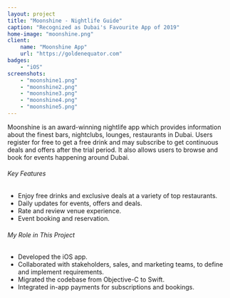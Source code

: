 ```yaml
---
layout: project
title: "Moonshine - Nightlife Guide"
caption: "Recognized as Dubai's Favourite App of 2019"
home-image: "moonshine.png"
client:
    name: "Moonshine App"
    url: "https://goldenequator.com"
badges:
    - "iOS"
screenshots:
    - "moonshine1.png"
    - "moonshine2.png"
    - "moonshine3.png"
    - "moonshine4.png"
    - "moonshine5.png"
---
```


Moonshine is an award-winning nightlife app which provides information about the finest bars, nightclubs, lounges, restaurants in Dubai. Users register for free to get a free drink and may subscribe to get continuous deals and offers after the trial period. It also allows users to browse and book for events happening around Dubai.

###### Key Features
- Enjoy free drinks and exclusive deals at a variety of top restaurants.
- Daily updates for events, offers and deals.
- Rate and review venue experience.
- Event booking and reservation.

###### My Role in This Project
- Developed the iOS app.
- Collaborated with stakeholders, sales, and marketing teams, to define and implement requirements.
- Migrated the codebase from Objective-C to Swift.
- Integrated in-app payments for subscriptions and bookings.